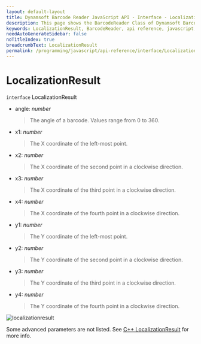 ```yaml
---
layout: default-layout
title: Dynamsoft Barcode Reader JavaScript API - Interface - LocalizationResult
description: This page shows the BarcodeReader Class of Dynamsoft Barcode Reader JavaScript SDK.
keywords: LocalizationResult, BarcodeReader, api reference, javascript, js
needAutoGenerateSidebar: false
noTitleIndex: true
breadcrumbText: LocalizationResult
permalink: /programming/javascript/api-reference/interface/LocalizationResult.html
---
```



# LocalizationResult

`interface` LocalizationResult

* angle: *number*

  > The angle of a barcode. Values range from 0 to 360.

* x1: *number*

  > The X coordinate of the left-most point.

* x2: *number*

  > The X coordinate of the second point in a clockwise direction.

* x3: *number*

  > The X coordinate of the third point in a clockwise direction.

* x4: *number*

  > The X coordinate of the fourth point in a clockwise direction.

* y1: *number*

  > The Y coordinate of the left-most point.

* y2: *number*

  > The Y coordinate of the second point in a clockwise direction.

* y3: *number*

  > The Y coordinate of the third point in a clockwise direction.

* y4: *number*

  > The Y coordinate of the fourth point in a clockwise direction.

![localizationresult]("../assets/localizationresult.png")

Some advanced parameters are not listed. See [C++ LocalizationResult](https://www.dynamsoft.com/barcode-reader/programming/c-cplusplus/struct/LocalizationResult.html?src=cpp&&ver=latest) for more info.
